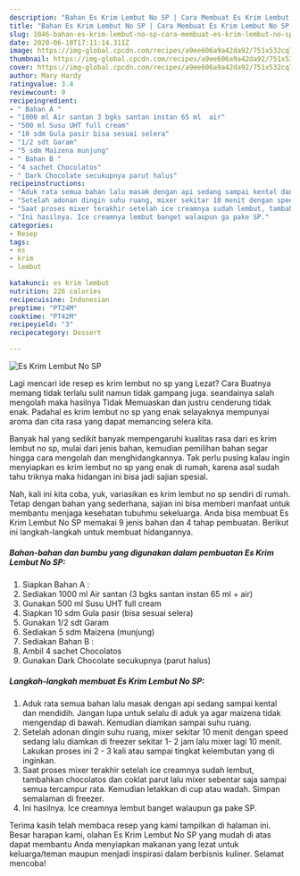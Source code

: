 ```yaml
---
description: "Bahan Es Krim Lembut No SP | Cara Membuat Es Krim Lembut No SP Yang Paling Enak"
title: "Bahan Es Krim Lembut No SP | Cara Membuat Es Krim Lembut No SP Yang Paling Enak"
slug: 1046-bahan-es-krim-lembut-no-sp-cara-membuat-es-krim-lembut-no-sp-yang-paling-enak
date: 2020-06-10T17:11:14.311Z
image: https://img-global.cpcdn.com/recipes/a9ee606a9a42da92/751x532cq70/es-krim-lembut-no-sp-foto-resep-utama.jpg
thumbnail: https://img-global.cpcdn.com/recipes/a9ee606a9a42da92/751x532cq70/es-krim-lembut-no-sp-foto-resep-utama.jpg
cover: https://img-global.cpcdn.com/recipes/a9ee606a9a42da92/751x532cq70/es-krim-lembut-no-sp-foto-resep-utama.jpg
author: Mary Hardy
ratingvalue: 3.4
reviewcount: 9
recipeingredient:
- " Bahan A "
- "1000 ml Air santan 3 bgks santan instan 65 ml  air"
- "500 ml Susu UHT full cream"
- "10 sdm Gula pasir bisa sesuai selera"
- "1/2 sdt Garam"
- "5 sdm Maizena munjung"
- " Bahan B "
- "4 sachet Chocolatos"
- " Dark Chocolate secukupnya parut halus"
recipeinstructions:
- "Aduk rata semua bahan lalu masak dengan api sedang sampai kental dan mendidih. Jangan lupa untuk selalu di aduk ya agar maizena tidak mengendap di bawah. Kemudian diamkan sampai suhu ruang."
- "Setelah adonan dingin suhu ruang, mixer sekitar 10 menit dengan speed sedang lalu diamkan di freezer sekitar 1- 2 jam lalu mixer lagi 10 menit. Lakukan proses ini 2 - 3 kali atau sampai tingkat kelembutan yang di inginkan."
- "Saat proses mixer terakhir setelah ice creamnya sudah lembut, tambahkan chocolatos dan coklat parut lalu mixer sebentar saja sampai semua tercampur rata. Kemudian letakkan di cup atau wadah. Simpan semalaman di freezer."
- "Ini hasilnya. Ice creamnya lembut banget walaupun ga pake SP."
categories:
- Resep
tags:
- es
- krim
- lembut

katakunci: es krim lembut 
nutrition: 226 calories
recipecuisine: Indonesian
preptime: "PT24M"
cooktime: "PT42M"
recipeyield: "3"
recipecategory: Dessert

---
```



![Es Krim Lembut No SP](https://img-global.cpcdn.com/recipes/a9ee606a9a42da92/751x532cq70/es-krim-lembut-no-sp-foto-resep-utama.jpg)

Lagi mencari ide resep es krim lembut no sp yang Lezat? Cara Buatnya memang tidak terlalu sulit namun tidak gampang juga. seandainya salah mengolah maka hasilnya Tidak Memuaskan dan justru cenderung tidak enak. Padahal es krim lembut no sp yang enak selayaknya mempunyai aroma dan cita rasa yang dapat memancing selera kita.



Banyak hal yang sedikit banyak mempengaruhi kualitas rasa dari es krim lembut no sp, mulai dari jenis bahan, kemudian pemilihan bahan segar hingga cara mengolah dan menghidangkannya. Tak perlu pusing kalau ingin menyiapkan es krim lembut no sp yang enak di rumah, karena asal sudah tahu triknya maka hidangan ini bisa jadi sajian spesial.


Nah, kali ini kita coba, yuk, variasikan es krim lembut no sp sendiri di rumah. Tetap dengan bahan yang sederhana, sajian ini bisa memberi manfaat untuk membantu menjaga kesehatan tubuhmu sekeluarga. Anda bisa membuat Es Krim Lembut No SP memakai 9 jenis bahan dan 4 tahap pembuatan. Berikut ini langkah-langkah untuk membuat hidangannya.

<!--inarticleads1-->

##### Bahan-bahan dan bumbu yang digunakan dalam pembuatan Es Krim Lembut No SP:

1. Siapkan  Bahan A :
1. Sediakan 1000 ml Air santan (3 bgks santan instan 65 ml + air)
1. Gunakan 500 ml Susu UHT full cream
1. Siapkan 10 sdm Gula pasir (bisa sesuai selera)
1. Gunakan 1/2 sdt Garam
1. Sediakan 5 sdm Maizena (munjung)
1. Sediakan  Bahan B :
1. Ambil 4 sachet Chocolatos
1. Gunakan  Dark Chocolate secukupnya (parut halus)




<!--inarticleads2-->

##### Langkah-langkah membuat Es Krim Lembut No SP:

1. Aduk rata semua bahan lalu masak dengan api sedang sampai kental dan mendidih. Jangan lupa untuk selalu di aduk ya agar maizena tidak mengendap di bawah. Kemudian diamkan sampai suhu ruang.
1. Setelah adonan dingin suhu ruang, mixer sekitar 10 menit dengan speed sedang lalu diamkan di freezer sekitar 1- 2 jam lalu mixer lagi 10 menit. Lakukan proses ini 2 - 3 kali atau sampai tingkat kelembutan yang di inginkan.
1. Saat proses mixer terakhir setelah ice creamnya sudah lembut, tambahkan chocolatos dan coklat parut lalu mixer sebentar saja sampai semua tercampur rata. Kemudian letakkan di cup atau wadah. Simpan semalaman di freezer.
1. Ini hasilnya. Ice creamnya lembut banget walaupun ga pake SP.




Terima kasih telah membaca resep yang kami tampilkan di halaman ini. Besar harapan kami, olahan Es Krim Lembut No SP yang mudah di atas dapat membantu Anda menyiapkan makanan yang lezat untuk keluarga/teman maupun menjadi inspirasi dalam berbisnis kuliner. Selamat mencoba!
